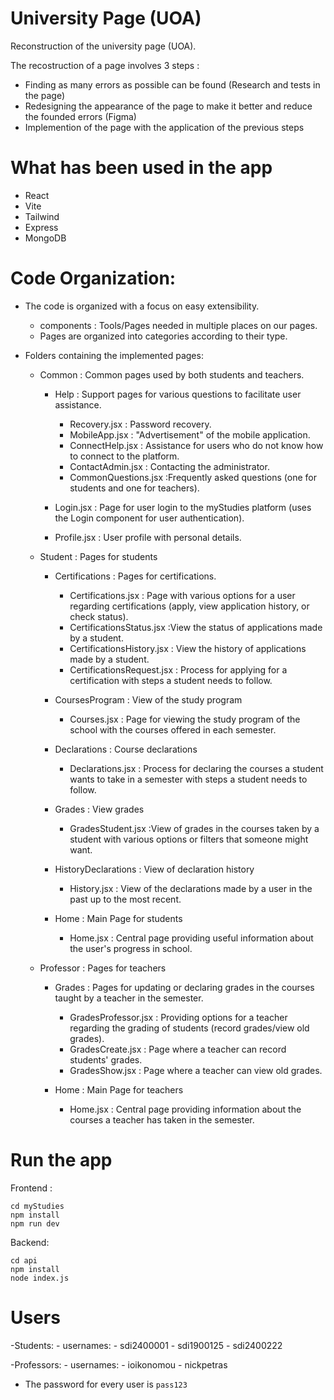 # University Page (UOA)

Reconstruction of the university page (UOA).

The recostruction of a page involves 3 steps :
- Finding as many errors as possible can be found (Research and tests in the page)
- Redesigning the appearance of the page to make it better and reduce the founded errors (Figma)
- Implemention of the page with the application of the previous steps

# What has been used in the app

- React
- Vite
- Tailwind
- Express
- MongoDB

# Code Organization:
- The code is organized with a focus on easy extensibility. 
    - components : Tools/Pages needed in multiple places on our pages.
    - Pages are organized into categories according to their type.

- Folders containing the implemented pages:
    - Common : Common pages used by both students and teachers.
        - Help : Support pages for various questions to facilitate user assistance.
            - Recovery.jsx : Password recovery.
            - MobileApp.jsx : "Advertisement" of the mobile application.
            - ConnectHelp.jsx : Assistance for users who do not know how to connect to the platform.
            - ContactAdmin.jsx : Contacting the administrator.
            - CommonQuestions.jsx :Frequently asked questions (one for students and one for teachers).

        - Login.jsx : Page for user login to the myStudies platform (uses the Login component for user authentication).
        - Profile.jsx : User profile with personal details.

    - Student : Pages for students
        - Certifications : Pages for certifications.
            - Certifications.jsx : Page with various options for a user regarding certifications (apply, view application history, or check status).
            - CertificationsStatus.jsx :View the status of applications made by a student.
            - CertificationsHistory.jsx : View the history of applications made by a student.
            - CertificationsRequest.jsx : Process for applying for a certification with steps a student needs to follow.

        - CoursesProgram : View of the study program
            - Courses.jsx : Page for viewing the study program of the school with the courses offered in each semester.
            
        - Declarations : Course declarations
            - Declarations.jsx : Process for declaring the courses a student wants to take in a semester with steps a student needs to follow.

        - Grades : View grades
            - GradesStudent.jsx :View of grades in the courses taken by a student with various options or filters that someone might want. 

        - HistoryDeclarations : View of declaration history
            - History.jsx : View of the declarations made by a user in the past up to the most recent.

        - Home : Main Page for students
            - Home.jsx : Central page providing useful information about the user's progress in school.

    - Professor : Pages for teachers
        - Grades : Pages for updating or declaring grades in the courses taught by a teacher in the semester.
            - GradesProfessor.jsx : Providing options for a teacher regarding the grading of students (record grades/view old grades).
            - GradesCreate.jsx :  Page where a teacher can record students' grades.
            - GradesShow.jsx : Page where a teacher can view old grades.

        - Home : Main Page for teachers
            - Home.jsx : Central page providing information about the courses a teacher has taken in the semester.

# Run the app

Frontend :

    cd myStudies 
    npm install
    npm run dev

Backend:

    cd api
    npm install
    node index.js

# Users

-Students:
    - usernames:
        - sdi2400001
        - sdi1900125
        - sdi2400222

-Professors:
    - usernames:
        - ioikonomou
        - nickpetras

- The password for every user is ```pass123```
